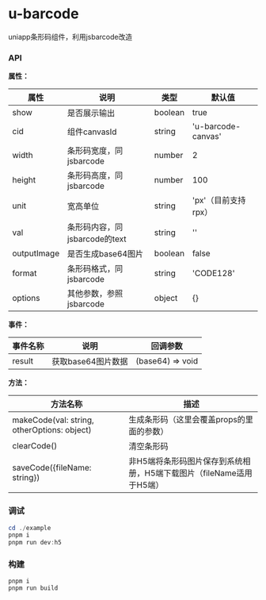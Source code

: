 # u-barcode

uniapp条形码组件，利用jsbarcode改造

### API

**属性：**

| 属性        | 说明                          | 类型    | 默认值              |
| ----------- | ----------------------------- | ------- | ------------------- |
| show        | 是否展示输出                  | boolean | true                |
| cid         | 组件canvasId                  | string  | 'u-barcode-canvas'  |
| width       | 条形码宽度，同jsbarcode       | number  | 2                   |
| height      | 条形码高度，同jsbarcode       | number  | 100                 |
| unit        | 宽高单位                      | string  | 'px'（目前支持rpx） |
| val         | 条形码内容，同jsbarcode的text | string  | ''                  |
| outputImage | 是否生成base64图片            | boolean | false               |
| format      | 条形码格式，同jsbarcode       | string  | 'CODE128'           |
| options     | 其他参数，参照jsbarcode       | object  | {}                  |

**事件：**

| 事件名称 | 说明               | 回调参数         |
| -------- | ------------------ | ---------------- |
| result   | 获取base64图片数据 | (base64) => void |

**方法：**

| 方法名称                                    | 描述                                                                 |
| ------------------------------------------- | -------------------------------------------------------------------- |
| makeCode(val: string, otherOptions: object) | 生成条形码（这里会覆盖props的里面的参数）                            |
| clearCode()                                 | 清空条形码                                                           |
| saveCode({fileName: string})                | 非H5端将条形码图片保存到系统相册，H5端下载图片（fileName适用于H5端） |

### 调试

```powershell
cd ./example
pnpm i
pnpm run dev:h5
```

### 构建

```
pnpm i
pnpm run build
```
